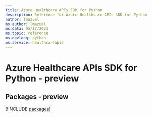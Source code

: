 ```yaml
---
title: Azure Healthcare APIs SDK for Python
description: Reference for Azure Healthcare APIs SDK for Python
author: lmazuel
ms.author: lmazuel
ms.data: 05/17/2023
ms.topic: reference
ms.devlang: python
ms.service: healthcareapis
---
```

# Azure Healthcare APIs SDK for Python - preview
## Packages - preview
[!INCLUDE [packages](healthcare-apis-index.md)]